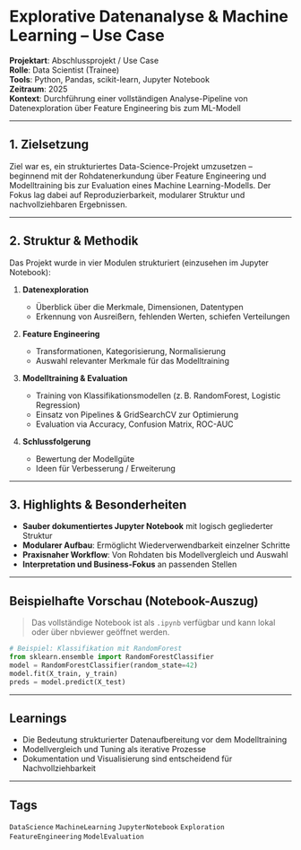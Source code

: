 # Explorative Datenanalyse & Machine Learning – Use Case

**Projektart**: Abschlussprojekt / Use Case  
**Rolle**: Data Scientist (Trainee)  
**Tools**: Python, Pandas, scikit-learn, Jupyter Notebook  
**Zeitraum**: 2025  
**Kontext**: Durchführung einer vollständigen Analyse-Pipeline von Datenexploration über Feature Engineering bis zum ML-Modell

---

## 1. Zielsetzung

Ziel war es, ein strukturiertes Data-Science-Projekt umzusetzen – beginnend mit der Rohdatenerkundung über Feature Engineering und Modelltraining bis zur Evaluation eines Machine Learning-Modells. Der Fokus lag dabei auf Reproduzierbarkeit, modularer Struktur und nachvollziehbaren Ergebnissen.

---

## 2. Struktur & Methodik

Das Projekt wurde in vier Modulen strukturiert (einzusehen im Jupyter Notebook):

1. **Datenexploration**
   - Überblick über die Merkmale, Dimensionen, Datentypen
   - Erkennung von Ausreißern, fehlenden Werten, schiefen Verteilungen

2. **Feature Engineering**
   - Transformationen, Kategorisierung, Normalisierung
   - Auswahl relevanter Merkmale für das Modelltraining

3. **Modelltraining & Evaluation**
   - Training von Klassifikationsmodellen (z. B. RandomForest, Logistic Regression)
   - Einsatz von Pipelines & GridSearchCV zur Optimierung
   - Evaluation via Accuracy, Confusion Matrix, ROC-AUC

4. **Schlussfolgerung**
   - Bewertung der Modellgüte
   - Ideen für Verbesserung / Erweiterung

---

## 3. Highlights & Besonderheiten

- **Sauber dokumentiertes Jupyter Notebook** mit logisch gegliederter Struktur
- **Modularer Aufbau**: Ermöglicht Wiederverwendbarkeit einzelner Schritte
- **Praxisnaher Workflow**: Von Rohdaten bis Modellvergleich und Auswahl
- **Interpretation und Business-Fokus** an passenden Stellen

---

## Beispielhafte Vorschau (Notebook-Auszug)

> Das vollständige Notebook ist als `.ipynb` verfügbar und kann lokal oder über nbviewer geöffnet werden.

```python
# Beispiel: Klassifikation mit RandomForest
from sklearn.ensemble import RandomForestClassifier
model = RandomForestClassifier(random_state=42)
model.fit(X_train, y_train)
preds = model.predict(X_test)
```

---

## Learnings

- Die Bedeutung strukturierter Datenaufbereitung vor dem Modelltraining
- Modellvergleich und Tuning als iterative Prozesse
- Dokumentation und Visualisierung sind entscheidend für Nachvollziehbarkeit

---

## Tags

`DataScience` `MachineLearning` `JupyterNotebook` `Exploration` `FeatureEngineering` `ModelEvaluation`